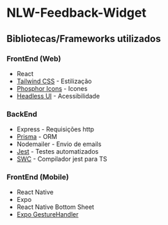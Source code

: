 # NLW-Feedback-Widget

## Bibliotecas/Frameworks utilizados

### FrontEnd (Web)
- React
- [Tailwind CSS](https://tailwindcss.com/) - Estilização
- [Phosphor Icons](https://phosphoricons.com/) - Icones
- [Headless UI](https://headlessui.dev/) - Acessibilidade

### BackEnd
- Express - Requisições http
- [Prisma](https://www.prisma.io/) - ORM
- Nodemailer - Envio de emails
- [Jest](https://jestjs.io/pt-BR/docs/getting-started) - Testes automatizados
- [SWC](https://swc.rs/) - Compilador jest para TS

### FrontEnd (Mobile)
- React Native
- Expo
- React Native Bottom Sheet
- [Expo GestureHandler](https://docs.expo.dev/versions/latest/sdk/gesture-handler/)
